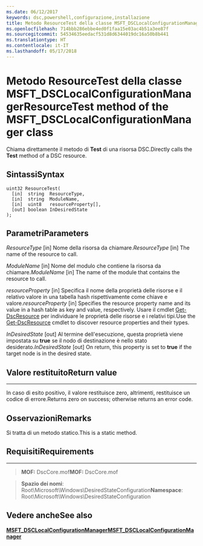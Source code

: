```yaml
---
ms.date: 06/12/2017
keywords: dsc,powershell,configurazione,installazione
title: Metodo ResourceTest della classe MSFT_DSCLocalConfigurationManager
ms.openlocfilehash: 714bbb286ebbe4ed0f1faa15e03ac4b51a3ee87f
ms.sourcegitcommit: 54534635eedacf531d8d6344019dc16a50b8b441
ms.translationtype: HT
ms.contentlocale: it-IT
ms.lasthandoff: 05/17/2018
---
```

# <a name="resourcetest-method-of-the-msftdsclocalconfigurationmanager-class"></a><span data-ttu-id="bd484-103">Metodo ResourceTest della classe MSFT_DSCLocalConfigurationManager</span><span class="sxs-lookup"><span data-stu-id="bd484-103">ResourceTest method of the MSFT_DSCLocalConfigurationManager class</span></span>

<span data-ttu-id="bd484-104">Chiama direttamente il metodo di **Test** di una risorsa DSC.</span><span class="sxs-lookup"><span data-stu-id="bd484-104">Directly calls the **Test** method of a DSC resource.</span></span>

<a name="syntax"></a><span data-ttu-id="bd484-105">Sintassi</span><span class="sxs-lookup"><span data-stu-id="bd484-105">Syntax</span></span>
------

```mof
uint32 ResourceTest(
  [in]  string  ResourceType,
  [in]  string  ModuleName,
  [in]  uint8   resourceProperty[],
  [out] boolean InDesiredState
);
```

<a name="parameters"></a><span data-ttu-id="bd484-106">Parametri</span><span class="sxs-lookup"><span data-stu-id="bd484-106">Parameters</span></span>
----------

<span data-ttu-id="bd484-107">*ResourceType* \[in\] Nome della risorsa da chiamare.</span><span class="sxs-lookup"><span data-stu-id="bd484-107">*ResourceType* \[in\] The name of the resource to call.</span></span>

<span data-ttu-id="bd484-108">*ModuleName* \[in\] Nome del modulo che contiene la risorsa da chiamare.</span><span class="sxs-lookup"><span data-stu-id="bd484-108">*ModuleName* \[in\] The name of the module that contains the resource to call.</span></span>

<span data-ttu-id="bd484-109">*resourceProperty* \[in\] Specifica il nome della proprietà delle risorse e il relativo valore in una tabella hash rispettivamente come chiave e valore.</span><span class="sxs-lookup"><span data-stu-id="bd484-109">*resourceProperty* \[in\] Specifies the resource property name and its value in a hash table as key and value, respectively.</span></span> <span data-ttu-id="bd484-110">Usare il cmdlet [Get-DscResource](https://technet.microsoft.com/library/dn521625.aspx) per individuare le proprietà delle risorse e i relativi tipi.</span><span class="sxs-lookup"><span data-stu-id="bd484-110">Use the [Get-DscResource](https://technet.microsoft.com/library/dn521625.aspx) cmdlet to discover resource properties and their types.</span></span>

<span data-ttu-id="bd484-111">*InDesiredState* \[out\] Al termine dell'esecuzione, questa proprietà viene impostata su **true** se il nodo di destinazione è nello stato desiderato.</span><span class="sxs-lookup"><span data-stu-id="bd484-111">*InDesiredState* \[out\] On return, this property is set to **true** if the target node is in the desired state.</span></span>

## <a name="return-value"></a><span data-ttu-id="bd484-112">Valore restituito</span><span class="sxs-lookup"><span data-stu-id="bd484-112">Return value</span></span>
------------

<span data-ttu-id="bd484-113">In caso di esito positivo, il valore restituisce zero, altrimenti, restituisce un codice di errore.</span><span class="sxs-lookup"><span data-stu-id="bd484-113">Returns zero on success; otherwise returns an error code.</span></span>

## <a name="remarks"></a><span data-ttu-id="bd484-114">Osservazioni</span><span class="sxs-lookup"><span data-stu-id="bd484-114">Remarks</span></span>

<span data-ttu-id="bd484-115">Si tratta di un metodo statico.</span><span class="sxs-lookup"><span data-stu-id="bd484-115">This is a static method.</span></span>

## <a name="requirements"></a><span data-ttu-id="bd484-116">Requisiti</span><span class="sxs-lookup"><span data-stu-id="bd484-116">Requirements</span></span>
------------
><span data-ttu-id="bd484-117">**MOF:** DscCore.mof</span><span class="sxs-lookup"><span data-stu-id="bd484-117">**MOF:** DscCore.mof</span></span>

><span data-ttu-id="bd484-118">**Spazio dei nomi**: Root\Microsoft\Windows\DesiredStateConfiguration</span><span class="sxs-lookup"><span data-stu-id="bd484-118">**Namespace**: Root\Microsoft\Windows\DesiredStateConfiguration</span></span>


## <a name="see-also"></a><span data-ttu-id="bd484-119">Vedere anche</span><span class="sxs-lookup"><span data-stu-id="bd484-119">See also</span></span>


[<span data-ttu-id="bd484-120">**MSFT_DSCLocalConfigurationManager**</span><span class="sxs-lookup"><span data-stu-id="bd484-120">**MSFT_DSCLocalConfigurationManager**</span></span>](msft-dsclocalconfigurationmanager.md)